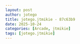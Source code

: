 ```yaml
---
layout: post
author: jotego
title: jotego.jtmikie - 87c63b9
date: 2025-10-24
categories: [Arcade, jtmikie]
tags: [jotego.jtmikie]
---
```


